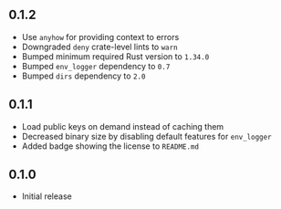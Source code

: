 0.1.2
-----
- Use `anyhow` for providing context to errors
- Downgraded `deny` crate-level lints to `warn`
- Bumped minimum required Rust version to `1.34.0`
- Bumped `env_logger` dependency to `0.7`
- Bumped `dirs` dependency to `2.0`


0.1.1
-----
- Load public keys on demand instead of caching them
- Decreased binary size by disabling default features for `env_logger`
- Added badge showing the license to `README.md`


0.1.0
-----
- Initial release
